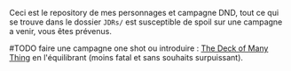 Ceci est le repository de mes personnages et campagne DND, tout ce qui se trouve dans le dossier `JDRs/` est susceptible de spoil sur une campagne a venir, vous êtes prévenus.

#TODO faire une campagne one shot ou introduire : [The Deck of Many Thing](https://www.aidedd.org/dnd/om.php?vf=cartes-merveilleuses) en l'équilibrant (moins fatal et sans souhaits surpuissant).